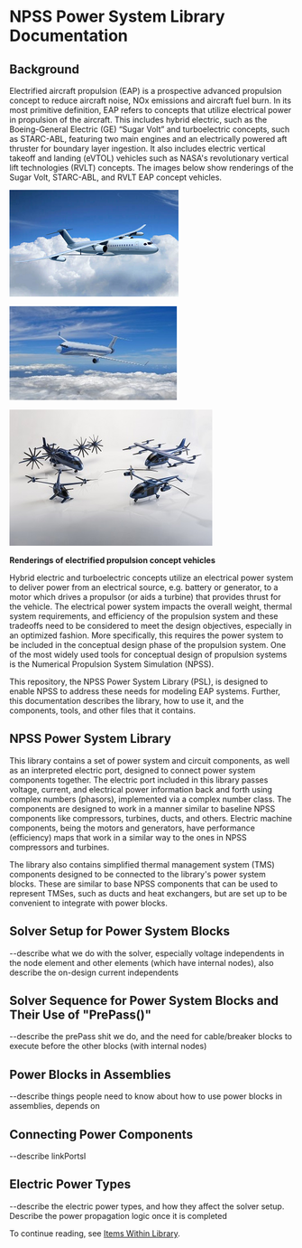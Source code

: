 <h1>NPSS Power System Library Documentation</h1>

## Background
Electrified aircraft propulsion (EAP) is a prospective advanced propulsion concept to reduce aircraft noise, NOx emissions and aircraft fuel burn. In its most primitive definition, EAP refers to concepts that utilize electrical power in propulsion of the aircraft. This includes hybrid electric, such as the Boeing-General Electric (GE) “Sugar Volt” and turboelectric concepts, such as STARC-ABL, featuring two main engines and an electrically powered aft thruster for boundary layer ingestion. It also includes electric vertical takeoff and landing (eVTOL) vehicles such as NASA's revolutionary vertical lift technologies (RVLT) concepts. The images below show renderings of the Sugar Volt, STARC-ABL, and RVLT EAP concept vehicles.

![Sugar Volt Rendering](sugar-volt.png)

![STARC-ABL Rendering](starc-abl.jpg)

![Rendering of RVLT Vehicles](rvlt-vehicles.jpg)

**Renderings of electrified propulsion concept vehicles**

Hybrid electric and turboelectric concepts utilize an electrical power system to deliver power from an electrical source, e.g. battery or generator, to a motor which drives a propulsor (or aids a turbine) that provides thrust for the vehicle. The electrical power system impacts the overall weight, thermal system requirements, and efficiency of the propulsion system and these tradeoffs need to be considered to meet the design objectives, especially in an optimized fashion. More specifically, this requires the power system to be included in the conceptual design phase of the propulsion system. One of the most widely used tools for conceptual design of propulsion systems is the Numerical Propulsion System Simulation (NPSS).

This repository, the NPSS Power System Library (PSL), is designed to enable NPSS to address these needs for modeling EAP systems. Further, this documentation describes the library, how to use it, and the components, tools, and other files that it contains.

## NPSS Power System Library
This library contains a set of power system and circuit components, as well as an interpreted electric port, designed to connect power system components together. The electric port included in this library passes voltage, current, and electrical power information back and forth using complex numbers (phasors), implemented via a complex number class. The components are designed to work in a manner similar to baseline NPSS components like compressors, turbines, ducts, and others. Electric machine components, being the motors and generators, have performance (efficiency) maps that work in a similar way to the ones in NPSS compressors and turbines.

The library also contains simplified thermal management system (TMS) components designed to be connected to the library's power system blocks. These are similar to base NPSS components that can be used to represent TMSes, such as ducts and heat exchangers, but are set up to be convenient to integrate with power blocks.

## Solver Setup for Power System Blocks
--describe what we do with the solver, especially voltage independents in the node element and other elements (which have internal nodes), also describe the on-design current independents

## Solver Sequence for Power System Blocks and Their Use of "PrePass()"
--describe the prePass shit we do, and the need for cable/breaker blocks to execute before the other blocks (with internal nodes)

## Power Blocks in Assemblies
--describe things people need to know about how to use power blocks in assemblies, depends on

## Connecting Power Components
--describe linkPortsI

## Electric Power Types
--describe the electric power types, and how they affect the solver setup. Describe the power propagation logic once it is completed

To continue reading, see [Items Within Library](Items-Within-Library).
